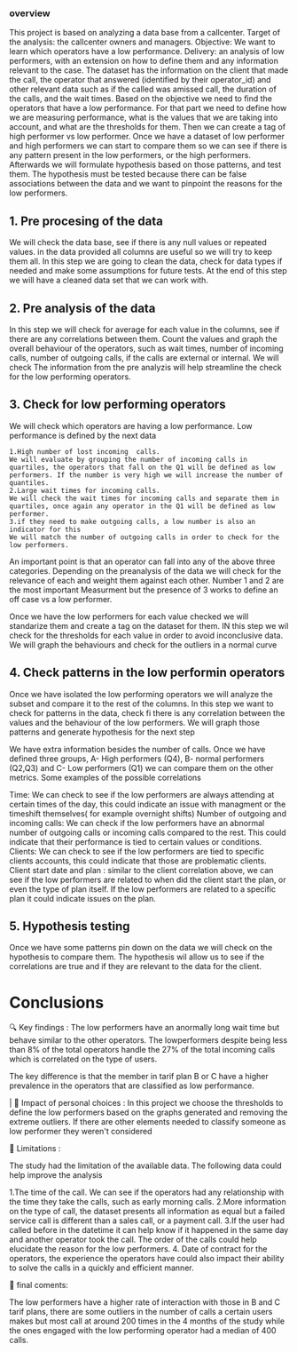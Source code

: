 ### overview
This project is based on analyzing a data base from a callcenter. 
Target of the analysis: the callcenter owners and managers. 
Objective: We want to learn which operators have a low performance. Delivery: an analysis of low performers, with an extension on how to define them and any information relevant to the case.
The dataset has the information on the client that made the call, the operator that answered (identified by their operator_id) and other relevant data such as if the called was amissed call, the duration of the calls, and the wait times.
Based on the objective we need to find the operators that have a low performance. For that part we need to define how we are measuring performance, what is the values that we are taking into account, and what are the thresholds for them. Then we can create a tag of high performer vs low performer. Once we have a dataset of low performer and high performers we can start to compare them so we can see if there is any pattern present in the low performers, or the high performers. Afterwards we will formulate hypothesis based on those patterns, and test them. The hypothesis must be tested because there can be false associations between the data and we want to pinpoint the reasons for the low performers.

## 1. Pre procesing  of the data
We will check the data base, see if there is any null values or repeated values. in the data provided all columns are useful so we will try to keep them all. 
In this step we are going to clean the data, check for data types if needed and make some assumptions for future tests.
At the end of this step we will have a cleaned data set that we can work with. 

## 2. Pre analysis of the data
In this step we will check for average for each value in the columns, see if there are any correlations between them. Count the values and graph the overall behaviour of the operators, such as wait times, number of incoming calls, number of outgoing calls, if the calls are external or internal. We will check
The information from the pre analyzis will help streamline the check for the low performing operators.

## 3. Check for low performing operators 

We will check which operators are having a low performance. Low performance is defined by the next data

    1.High number of lost incoming  calls.
    We will evaluate by grouping the number of incoming calls in quartiles, the operators that fall on the Q1 will be defined as low performers. If the number is very high we will increase the number of quantiles. 
    2.Large wait times for incoming calls.
    We will check the wait times for incoming calls and separate them in quartiles, once again any operator in the Q1 will be defined as low performer. 
    3.if they need to make outgoing calls, a low number is also an indicator for this
    We will match the number of outgoing calls in order to check for the low performers. 
    
An important point is that an operator can fall into any of the above three categories. Depending on the preanalysis of the data we will check for the relevance of each and weight them against each other. Number 1 and 2 are the most important Measurment but the presence of 3 works to define an off case vs a low performer. 

Once we have the low performers for each value checked we will standarize them and create a tag on the dataset for them. 
IN this step we wil check for the thresholds for each value in order to avoid inconclusive data. We will graph the behaviours and check for the outliers in a normal curve 

## 4. Check patterns in the low performin operators 
Once we have isolated the low performing operators we will analyze the subset and compare it to the rest of the columns. 
In this step we want to check for patterns in the data, check fi there is any correlation between the values and the behaviour of the low performers. 
We will graph those patterns and generate hypothesis for the next step 

We have extra information besides the number of calls. Once we have defined three  groups, A- High performers (Q4), B- normal performers (Q2,Q3) and C- Low performers (Q1) we can compare them on the other metrics. Some examples of the possible correlations 

Time: We can check to see if the low performers are always attending at certain times of the day, this could indicate an issue with managment or the timeshift themselves( for example overnight shifts) 
Number of outgoing and incoming calls: We can check if the low performers have an abnormal number of outgoing calls or incoming calls compared to the rest. This could indicate that their performance is tied to certain values or conditions. 
Clients: We can check to see if the low performers are tied to specific clients accounts, this could indicate that those are problematic clients. 
Client start date and plan : similar to the client correlation above, we can see if the low performers are related to when did the client start the plan, or even the type of plan itself. If the low performers are related to a specific plan it could indicate issues on the plan. 

## 5. Hypothesis testing 

Once we have some patterns pin down on the data we will check on the hypothesis to compare them. The hypothesis wil allow us to see if the correlations are true and if they are relevant to the data for the client.  

# Conclusions 
🔍 Key findings : The low performers have an anormally long wait time but behave similar to the other operators. The lowperformers despite being less than 8% of the total operators handle the 27% of the total incoming calls which is correlated on the type of users. 

The key difference is that the member in tarif plan B or C have a higher prevalence in the operators that are classified as low performance. 

| 🤔 Impact of personal choices : In this project we choose the thresholds to define the low performers based on the graphs generated and removing the extreme outliers. If there are other elements needed to classify someone as low performer they weren't considered  

🚀 Limitations :

The study had the limitation of the available data. The following data could help improve the analysis 
	
1.The time of the call. We can see if the operators had any relationship with the time they take the calls, such as early morning calls. 
 2.More information on the type of call, the dataset presents all information as equal but a failed service call is different than a sales call, or a payment call. 
3.If the user had called before in the datetime it can help know if it happened in the same day and another operator took the call. The order of the calls could help elucidate the reason for the low performers.
4. Date of contract for the operators, the experience the operators have could also impact their ability to solve the calls in a quickly and efficient manner. 


📝 final coments:

The low performers have a higher rate of interaction with those in B and C tarif plans, there are some outliers in the number of calls a certain users makes but most call at around 200 times in the 4 months of the study while the ones engaged with the low performing operator had a median of 400 calls. 
